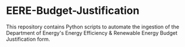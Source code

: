 # EERE-Budget-Justification
This repository contains Python scripts to automate the ingestion of the Department of Energy's Energy Efficiency &amp; Renewable Energy Budget Justification form.
